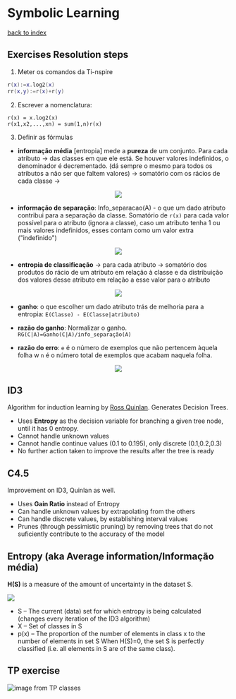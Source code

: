 # Symbolic Learning

[back to index](../README.md)

## Exercises Resolution steps
 1. Meter os comandos da Ti-nspire
```lua
r(x):=x.log2(x)
rr(x,y):=r(x)+r(y)
```
 2. Escrever a nomenclatura:
```
r(x) = x.log2(x)
r(x1,x2,...,xn) = sum(1,n)r(x)
```
 3. Definir as fórmulas
   * **informação média** [entropia] mede a **pureza** de um conjunto. Para cada atributo -> das classes em que ele está. Se houver valores indefinidos, o denominador é decrementado. (dá sempre o mesmo para todos os atributos a não ser que faltem valores) -> somatório com os rácios de cada classe ->
   <p align="center"><img src="https://latex.codecogs.com/gif.latex?info(C)=\sum_{i=1}^{n}p(c_i)*\log_{2}(p(c_i))"/></p>
   
   
   * **informação de separação**: Info_separacao(A) - o que um dado atributo contribui para a separação da classe. Somatório de `r(x)` para cada valor possível para o atributo (ignora a classe), caso um atributo tenha 1 ou mais valores indefinidos, esses contam como um valor extra ("indefinido")
   <p align="center"><img src="https://latex.codecogs.com/gif.latex?info(a_i)=\sum_{i=1}^{n}p(a_i)*\log_{2}(p(a_i))"/></p>
   
   
   * **entropia de classificação** -> para cada atributo -> somatório dos produtos do rácio de um atributo em relação à classe e da distribuição dos valores desse atributo em relação a esse valor para o atributo
   
   
   <p align="center"><img src="https://latex.codecogs.com/gif.latex?E(C|a)=\sum_{j=1}^{M}p(a_j)&space;*&space;\sum_{i=1}^{n}p(c_i|a_j)*\log_{2}(p(c_i|a_j))"/></p>
   
   * **ganho**: o que escolher um dado atributo trás de melhoria para a entropia: `E(Classe) - E(Classe|atributo)`
   
   * **razão do ganho**: Normalizar o ganho. `RG(C|A)=Ganho(C|A)/info_separação(A)`
   
   * **razão do erro**: `e` é o número de exemplos que não pertencem àquela folha w `n` é o número total de exemplos que acabam naquela folha. 
   <p align="center"><img src="https://latex.codecogs.com/gif.latex?Re=\frac{e+1}{n+2}"/></p>
   
   

## ID3 
Algorithm for induction learning by [Ross Quinlan](http://www.rulequest.com/Personal/). Generates Decision Trees.
 * Uses **Entropy** as the decision variable for branching a given tree node, until it has 0 entropy.
 * Cannot handle unknown values
 * Cannot handle continue values (0.1 to 0.195), only discrete (0.1,0.2,0.3)
 * No further action taken to improve the results after the tree is ready

## C4.5
Improvement on ID3, Quinlan as well.
 * Uses **Gain Ratio** instead of Entropy
 * Can handle unknown values by extrapolating from the others
 * Can handle discrete values, by establishing interval values
 * Prunes (through pessimistic pruning) by removing trees that do not suficiently contribute to the accuracy of the model
 
 ## Entropy (aka Average information/Informação média)
 **H(S)** is a measure of the amount of uncertainty in the dataset S.
 
 ![](https://i.imgur.com/w8N4aiw.png)
 
 * S – The current (data) set for which entropy is being calculated (changes every iteration of the ID3 algorithm)
 * X – Set of classes in S
 * p(x) – The proportion of the number of elements in class x to the number of elements in set S
When H(S)=0, the set S is perfectly classified (i.e. all elements in S are of the same class).
 
 ## TP exercise
 
 ![image from TP classes](https://i.imgur.com/ZDgLbMC.png)
